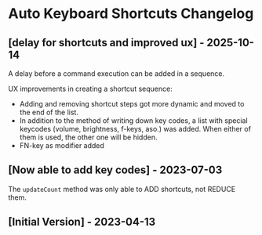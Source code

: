 # Auto Keyboard Shortcuts Changelog

## [delay for shortcuts and improved ux] - 2025-10-14

A delay before a command execution can be added in a sequence.

UX improvements in creating a shortcut sequence:

- Adding and removing shortcut steps got more dynamic and moved to the end of the list.
- In addition to the method of writing down key codes, a list with special keycodes (volume, brightness, f-keys, aso.) was added. When either of them is used, the other one will be hidden.
- FN-key as modifier added

## [Now able to add key codes] - 2023-07-03

The `updateCount` method was only able to ADD shortcuts, not REDUCE them.

## [Initial Version] - 2023-04-13
